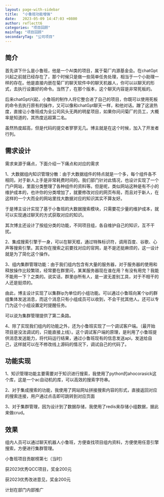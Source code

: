 ```yaml
---
layout: page-with-sidebar
title:  "小鲁班功能增强"
date:   2023-05-09 14:47:03 +0800
author: reflectt6
categories: "项目回顾"
mainTag: "项目回顾"
secondaryTag: "公司项目"
---
```


## 简介

首先讲下什么是小鲁班，他是一个AI类的项目，属于菊厂内源基金会。在chatGpt兴起之前就已经存在了，那个时候只是做一些简单任务处理，相当于一个小助理一样的存在。他是直接内嵌在菊厂的聊天软件中的聊天机器人，你可以以聊天的形式，去执行设置好的命令。当然了，在那个版本，这个聊天内容是非常死板的。

后来chatGpt兴起，小鲁班的制作人将它整合进了自己的项目，你既可以使用死板的命令去执行原有的操作，又可以像和chatGpt聊天一样，和他对话。蹭了这波热度，直接让小鲁班成为全公司风头无两的明星项目，如果你问问菊厂的员工，大概率是知道的，其热度远超第二名。

虽然热度超高，但是代码的提交者寥寥无几。博主就是在这个时候，加入了开发者行列。

## 需求设计

需求来源于痛点，下面介绍一下痛点和对应的需求

1、大数据组内知识管理分散：由于大数据组件的特点就是一个多，每个组件各不相同，对于新人上手是非常耗费时间的。我们部门针对此情况，也设计实现了一个门户网站，里面分类整理了各种组件的资料等。但是呢，类似网站这种是有不小的维护成本的，也许你的分类增加了，就要修改对应的网页布局，而且对于新人，在这样的一个大而全的网站里找大数据对应的知识其实不算友好。

于是博主设计实现了基于小鲁班的大数据搜索模块，只需要花少量的维护成本，就可以实现通过聊天的方式获取对应的知识。

其次博主还设计了按组分类的功能，不同项目组，各自维护自己的知识，互不干扰。

2、集成搜索引擎于一身，可以在聊天框，通过特殊标识符，调用百度、谷歌、心声等搜索引擎。其实你在搜索之前要找对应的官网，是不是还挺麻烦的，这一设计就是为了简化这个操作。

3、组内集群管理功能：由于我们组内包含有大量的服务器，对于服务器的使用和释放操作比较繁琐，经常要在群里问，某某服务器现在谁在用？有没有用完？我能不能用一下？之类的。说实话，群里@所有人，是一波无差别工具，对于不相干的人还是挺烦的。

由此，博主设计实现了以集群ip为单位的小组功能。可以通过小鲁班向某个ip的群组集体发送消息，而这个消息只有小组成员可以收到，不会干扰其他人。还可以专门为这个小组设置定时提醒任务。

可以说为集群管理提供了第二条路。

4、除了实现我们组内的功能之外，还为小鲁班实现了一个调试客户端。（最开始项目是没法调试的，只能直接上线）。这个调试客户端的原理，是利用了小鲁班提供消息发送能力，将代码运行结果，通过小鲁班现有的信息发送api，发送给自己，这样就可以在不修改线上源码的情况下，调试自己的代码了。

## 功能实现

1、知识管理功能主要需要对于知识进行搜索，我使用了python的ahocorasick这个库，这是一个ac自动机的库，可以高效的搜索字符串。

2、对于集成搜索的功能，我使用了网站网址拼接搜索内容的形式，直接返回对应的搜索连接，用户通过点击即可跳转到对应页面

3、对于集群管理，因为设计到了数据存储，我使用了redis来存储小组数据，据此来做crud。

## 效果

组内人员可以通过聊天机器人小鲁班，方便查找项目组内资料，方便使用任意引擎搜索，方便进行集群管理。

小鲁班项目贡献榜第七（当时）

获2023优秀QCC项目，奖金200元

获2023优秀改进意见，奖金200元

计划在部门内部推广



